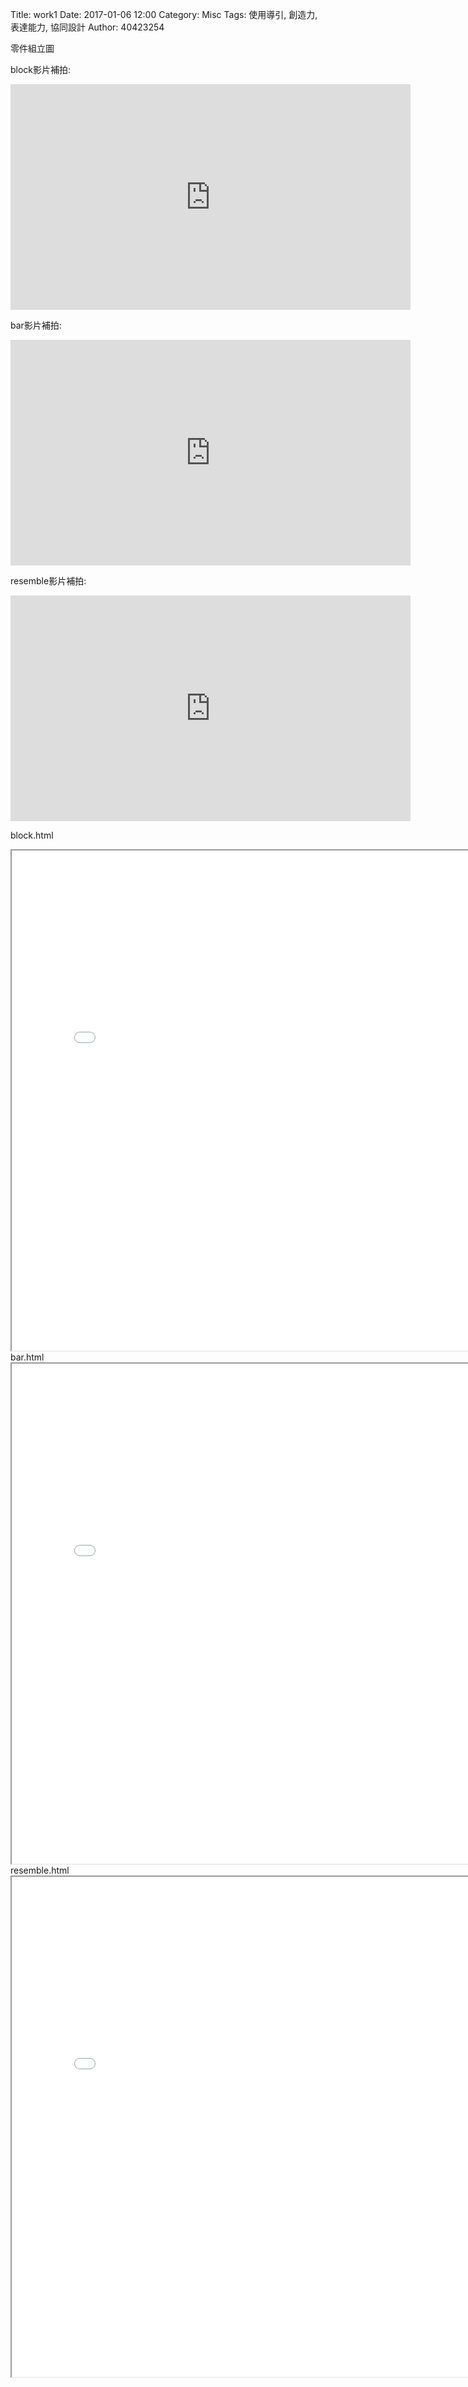 Title: work1
Date: 2017-01-06 12:00
Category: Misc
Tags: 使用導引, 創造力, 表達能力, 協同設計
Author: 40423254


零件組立圖

block影片補拍:
<iframe src="https://player.vimeo.com/video/198347916" width="640" height="361" frameborder="0" webkitallowfullscreen mozallowfullscreen allowfullscreen></iframe>

bar影片補拍:
<iframe src="https://player.vimeo.com/video/198347961" width="640" height="361" frameborder="0" webkitallowfullscreen mozallowfullscreen allowfullscreen></iframe>

resemble影片補拍:
<iframe src="https://player.vimeo.com/video/198347971" width="640" height="361" frameborder="0" webkitallowfullscreen mozallowfullscreen allowfullscreen></iframe>

block.html
<iframe src="./../data/image/cc.html" width="800"  height="800"/></iframe>
bar.html
<iframe src="./../data/image/block.html" width="800"  height="800"/></iframe>
resemble.html
<iframe src="./../data/image/resemble.html" width="800"  height="800"/></iframe>

